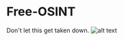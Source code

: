 # Free-OSINT
Don't let this get taken down.
![alt text]([http://url/to/img.png](https://www.google.com/url?sa=i&url=https%3A%2F%2Fwww.pinterest.com%2Fpin%2F749779037955981349%2F&psig=AOvVaw053sp5SjX7hNAkU7i08j0L&ust=1705030886156000&source=images&cd=vfe&opi=89978449&ved=0CBIQjRxqFwoTCIjf_JO11IMDFQAAAAAdAAAAABAl)https://www.google.com/url?sa=i&url=https%3A%2F%2Fwww.pinterest.com%2Fpin%2F749779037955981349%2F&psig=AOvVaw053sp5SjX7hNAkU7i08j0L&ust=1705030886156000&source=images&cd=vfe&opi=89978449&ved=0CBIQjRxqFwoTCIjf_JO11IMDFQAAAAAdAAAAABAl)
